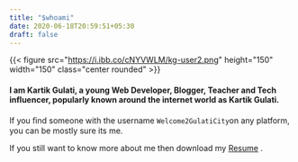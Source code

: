 ```yaml
---
title: "$whoami"
date: 2020-06-18T20:59:51+05:30
draft: false
---
```


{{< figure src="https://i.ibb.co/cNYVWLM/kg-user2.png" height="150" width="150" class="center rounded" >}}

#### I am Kartik Gulati, a young Web Developer, Blogger, Teacher and Tech influencer, popularly known around the internet world as Kartik Gulati.

 If you ﬁnd some­one with the user­name ```Welcome2GulatiCity```on any platform, you can be mostly sure its me.

 If you still want to know more about me then download my [Resume](https://drive.google.com/drive/folders/1enQ9PNANjNckyNBBs-R7r5EoU_-cBGaI?usp=sharing) .

